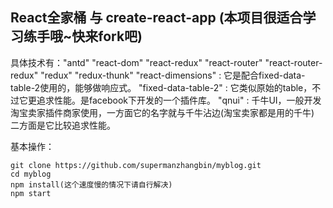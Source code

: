 ## React全家桶 与 create-react-app (本项目很适合学习练手哦~快来fork吧)
具体技术有："antd"  "react-dom" "react-redux" "react-router" "react-router-redux" "redux" "redux-thunk"
"react-dimensions" : 它是配合fixed-data-table-2使用的，能够做响应式。
"fixed-data-table-2" : 它类似原始的table，不过它更追求性能。是facebook下开发的一个插件库。
"qnui" : 千牛UI，一般开发淘宝卖家插件商家使用，一方面它的名字就与千牛沾边(淘宝卖家都是用的千牛) 二方面是它比较追求性能。

基本操作： 
 
```
git clone https://github.com/supermanzhangbin/myblog.git 
cd myblog
npm install(这个速度慢的情况下请自行解决)
npm start
```
 

